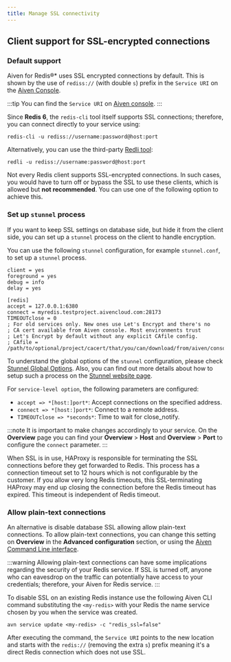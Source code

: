 ```yaml
---
title: Manage SSL connectivity
---
```


## Client support for SSL-encrypted connections

### Default support

Aiven for Redis®\* uses SSL encrypted connections by default. This is
shown by the use of `rediss://` (with double `s`) prefix in the
`Service URI` on the [Aiven Console](https://console.aiven.io/).

:::tip
You can find the `Service URI` on [Aiven
console](https://console.aiven.io/).
:::

Since **Redis 6**, the `redis-cli` tool itself supports SSL connections;
therefore, you can connect directly to your service using:

```
redis-cli -u rediss://username:password@host:port
```

Alternatively, you can use the third-party [Redli
tool](https://github.com/IBM-Cloud/redli):

```
redli -u rediss://username:password@host:port
```

Not every Redis client supports SSL-encrypted connections. In such
cases, you would have to turn off or bypass the SSL to use these
clients, which is allowed but **not recommended**. You can use one of
the following option to achieve this.

### Set up `stunnel` process

If you want to keep SSL settings on database side, but hide it from the
client side, you can set up a `stunnel` process on the client to handle
encryption.

You can use the following `stunnel` configuration, for example
`stunnel.conf`, to set up a `stunnel` process.

```
client = yes
foreground = yes
debug = info
delay = yes

[redis]
accept = 127.0.0.1:6380
connect = myredis.testproject.aivencloud.com:28173
TIMEOUTclose = 0
; For old services only. New ones use Let's Encrypt and there's no
; CA cert available from Aiven console. Most environments trust
; Let's Encrypt by default without any explicit CAfile config.
; CAfile = /path/to/optional/project/cacert/that/you/can/download/from/aiven/console
```

To understand the global options of the `stunnel` configuration, please
check [Stunnel Global
Options](https://www.stunnel.org/static/stunnel.html#GLOBAL-OPTIONS).
Also, you can find out more details about how to setup such a process on
the [Stunnel website page](https://www.stunnel.org/index.html).

For `service-level option`, the following parameters are configured:

-   `accept => *[host:]port*`: Accept connections on the specified
    address.
-   `connect => *[host:]port*`: Connect to a remote address.
-   `TIMEOUTclose => *seconds*`: Time to wait for close_notify.

:::note
It is important to make changes accordingly to your service. On the
**Overview** page you can find your **Overview** \> **Host** and
**Overview** \> **Port** to configure the `connect` parameter.
:::

When SSL is in use, HAProxy is responsible for terminating the SSL
connections before they get forwarded to Redis. This process has a
connection timeout set to 12 hours which is not configurable by the
customer. If you allow very long Redis timeouts, this SSL-terminating
HAProxy may end up closing the connection before the Redis timeout has
expired. This timeout is independent of Redis timeout.

### Allow plain-text connections

An alternative is disable database SSL allowing allow plain-text
connections. To allow plain-text connections, you can change this
setting on **Overview** in the **Advanced configuration** section, or
using the
[Aiven Command Line interface](/docs/tools/cli).

:::warning
Allowing plain-text connections can have some implications regarding the
security of your Redis service. If SSL is turned off, anyone who can
eavesdrop on the traffic can potentially have access to your
credentials; therefore, your Aiven for Redis service.
:::

To disable SSL on an existing Redis instance use the following Aiven CLI
command substituting the `<my-redis>` with your Redis the name service
chosen by you when the service was created.

```console
avn service update <my-redis> -c "redis_ssl=false"
```

After executing the command, the `Service URI` points to the new
location and starts with the `redis://` (removing the extra `s`) prefix
meaning it's a direct Redis connection which does not use SSL.
